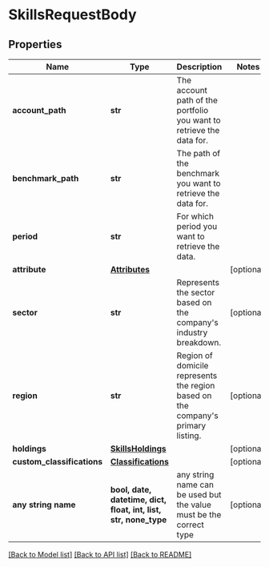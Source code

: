 # SkillsRequestBody


## Properties
Name | Type | Description | Notes
------------ | ------------- | ------------- | -------------
**account_path** | **str** | The account path of the portfolio you want to retrieve the data for. | 
**benchmark_path** | **str** | The path of the benchmark you want to retrieve the data for. | 
**period** | **str** | For which period you want to retrieve the data. | 
**attribute** | [**Attributes**](Attributes.md) |  | [optional] 
**sector** | **str** | Represents the sector based on the company&#39;s industry breakdown. | [optional] 
**region** | **str** | Region of domicile represents the region based on the company&#39;s primary listing. | [optional] 
**holdings** | [**SkillsHoldings**](SkillsHoldings.md) |  | [optional] 
**custom_classifications** | [**Classifications**](Classifications.md) |  | [optional] 
**any string name** | **bool, date, datetime, dict, float, int, list, str, none_type** | any string name can be used but the value must be the correct type | [optional]

[[Back to Model list]](../README.md#documentation-for-models) [[Back to API list]](../README.md#documentation-for-api-endpoints) [[Back to README]](../README.md)


